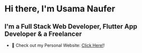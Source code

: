 # Hi there, I'm Usama Naufer

## I'm a Full Stack Web Developer, Flutter App Developer & a Freelancer

- 🔭 Check out my Personal Website: [Click Here!](www.usamanaufer.com)!
